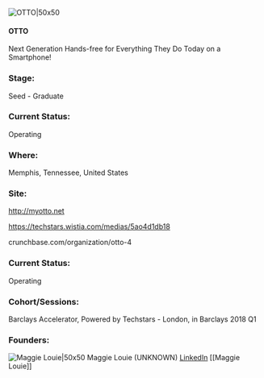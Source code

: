 

![OTTO|50x50](https://res.cloudinary.com/crunchbase-production/image/upload/v1427872949/ndb0oo6akg3f3u2ghres.png)

#### OTTO
Next Generation Hands-free for Everything They Do Today on a Smartphone!

### Stage: 
Seed - Graduate 

### Current Status: 
Operating

### Where:
Memphis, Tennessee, United States

### Site:
http://myotto.net

https://techstars.wistia.com/medias/5ao4d1db18

crunchbase.com/organization/otto-4

### Current Status: 
Operating

### Cohort/Sessions: 
Barclays Accelerator, Powered by Techstars - London, in Barclays 2018 Q1

### Founders: 

![Maggie Louie|50x50](https://apimg.techstars.com/connect/images/image_files/607748c244175a00d5935e48/original/Maggie_headshot_new_2020.jpg) Maggie Louie (UNKNOWN) [LinkedIn](https://linkedin.com/in/maggielouie) [[Maggie Louie]]


